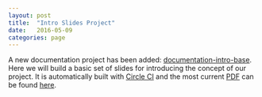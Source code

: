 ```yaml
---
layout: post
title:  "Intro Slides Project"
date:   2016-05-09
categories: page
---
```


A new documentation project has been added: <a href="https://github.com/optimizationBenchmarking/documentation-intro">documentation-intro-base</a>. Here we will build a basic set of slides for introducing the concept of our project. It is automatically built with <a href="https://circleci.com/gh/optimizationBenchmarking/documentation-intro-base">Circle CI</a> and the most current <a href="https://circleci.com/api/v1/project/optimizationBenchmarking/documentation-intro-slides/latest/artifacts/0/$CIRCLE_ARTIFACTS/intro-slides.pdf?branch=master">PDF</a> can be found <a href="https://circleci.com/api/v1/project/optimizationBenchmarking/documentation-intro-slides/latest/artifacts/0/$CIRCLE_ARTIFACTS/intro-slides.pdf?branch=master">here</a>.